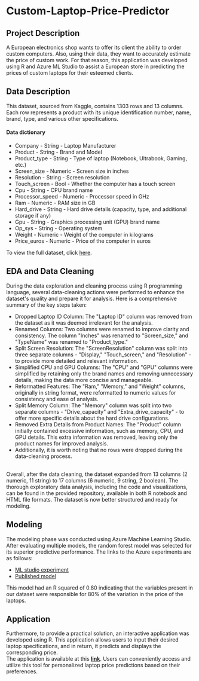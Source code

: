 # Custom-Laptop-Price-Predictor
## Project Description
A European electronics shop wants to offer its client the ability to order custom computers. Also, using their data, they want to accurately estimate the price of custom work. For that reason, this application was developed using R and Azure ML Studio to assist a European store in predicting the prices of custom laptops for their esteemed clients.
## Data Description
This dataset, sourced from Kaggle, contains 1303 rows and 13 columns. Each row represents a product with its unique identification number, name, brand, type, and various other specifications.

#### Data dictionary 
* Company - String - Laptop Manufacturer
* Product - String - Brand and Model
* Product_type - String - Type of laptop (Notebook, Ultrabook, Gaming, etc.)
* Screen_size - Numeric - Screen size in inches
* Resolution - String - Screen resolution
* Touch_screen - Bool - Whether the computer has a touch screen
* Cpu - String - CPU brand name
* Processor_speed - Numeric - Processor speed in GHz
* Ram - Numeric - RAM size in GB
* Hard_drive - String - Hard drive details (capacity, type, and additional storage if any)
* Gpu - String - Graphics processing unit (GPU) brand name
* Op_sys - String - Operating system
* Weight - Numeric - Weight of the computer in kilograms
* Price_euros - Numeric - Price of the computer in euros

To view the full dataset, click [here](https://www.kaggle.com/datasets/muhammetvarl/laptop-price).

## EDA and Data Cleaning
During the data exploration and cleaning process using R programming language, several data-cleaning actions were performed to enhance the dataset's quality and prepare it for analysis. Here is a comprehensive summary of the key steps taken:
* Dropped Laptop ID Column: The "Laptop ID" column was removed from the dataset as it was deemed irrelevant for the analysis.
* Renamed Columns: Two columns were renamed to improve clarity and consistency. The column "Inches" was renamed to "Screen_size," and "TypeName" was renamed to "Product_type."
* Split Screen Resolution: The "ScreenResolution" column was split into three separate columns - "Display," "Touch_screen," and "Resolution" - to provide more detailed and relevant information.
* Simplified CPU and GPU Columns: The "CPU" and "GPU" columns were simplified by retaining only the brand names and removing unnecessary details, making the data more concise and manageable.
* Reformatted Features: The "Ram," "Memory," and "Weight" columns, originally in string format, were reformatted to numeric values for consistency and ease of analysis.
* Split Memory Column: The "Memory" column was split into two separate columns - "Drive_capacity" and "Extra_drive_capacity" - to offer more specific details about the hard drive configurations.
* Removed Extra Details from Product Names: The "Product" column initially contained excessive information, such as memory, CPU, and GPU details. This extra information was removed, leaving only the product names for improved analysis.
* Additionally, it is worth noting that no rows were dropped during the data-cleaning process.
<br>
Overall, after the data cleaning, the dataset expanded from 13 columns (2 numeric, 11 string) to 17 columns (6 numeric, 9 string, 2 boolean). The thorough exploratory data analysis, including the code and visualizations, can be found in the provided repository, available in both R notebook and HTML file formats. The dataset is now better structured and ready for modeling.

## Modeling 
The modeling phase was conducted using Azure Machine Learning Studio. After evaluating multiple models, the random forest model was selected for its superior predictive performance. The links to the Azure experiments are as follows:
* [ML studio experiment](https://gallery.azure.ai/Experiment/Laptop-Price-Prediction)
* [Published model](https://gallery.azure.ai/Experiment/Custom-Laptop-Price-Predictor-workflow)

This model had an R squared of 0.80 indicating that the variables present in our dataset were responsible for 80% of the variation in the price of the laptops. 

## Application
Furthermore, to provide a practical solution, an interactive application was developed using R. This application allows users to input their desired laptop specifications, and in return, it predicts and displays the corresponding price.
<br>
The application is available at this **[link](https://posit.cloud/content/6215383)**. Users can conveniently access and utilize this tool for personalized laptop price predictions based on their preferences.

	
